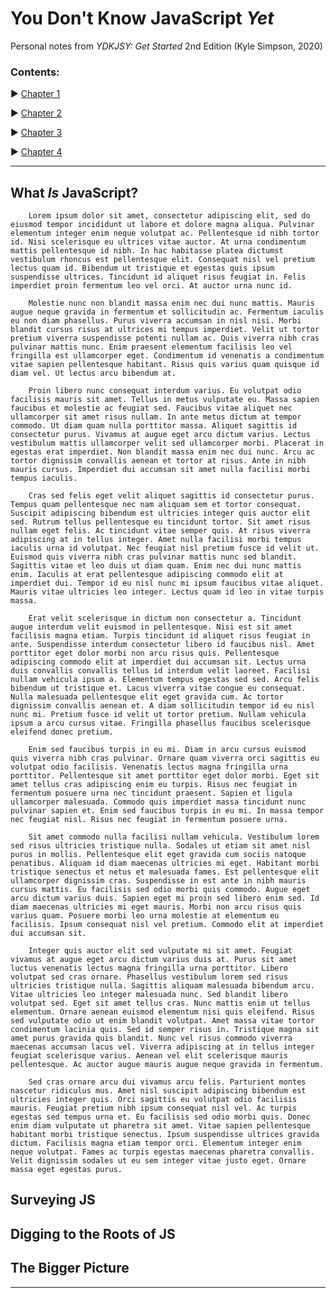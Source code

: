 # You Don't Know JavaScript *Yet* #

Personal notes from *YDKJSY: Get Started* 2nd Edition \(Kyle Simpson, 2020\)

### Contents: ###

▶ [Chapter 1](#What-Is-JavaScript)

▶ [Chapter 2](#Surveying-JS)

▶ [Chapter 3](#Digging-to-the-Roots-of-JS)

▶ [Chapter 4](#The-Bigger-Picture)

---

## What *Is* JavaScript? <a name="What-Is-JavaScript"></a>

        Lorem ipsum dolor sit amet, consectetur adipiscing elit, sed do eiusmod tempor incididunt ut labore et dolore magna aliqua. Pulvinar elementum integer enim neque volutpat ac. Pellentesque id nibh tortor id. Nisi scelerisque eu ultrices vitae auctor. At urna condimentum mattis pellentesque id nibh. In hac habitasse platea dictumst vestibulum rhoncus est pellentesque elit. Consequat nisl vel pretium lectus quam id. Bibendum ut tristique et egestas quis ipsum suspendisse ultrices. Tincidunt id aliquet risus feugiat in. Felis imperdiet proin fermentum leo vel orci. At auctor urna nunc id.

        Molestie nunc non blandit massa enim nec dui nunc mattis. Mauris augue neque gravida in fermentum et sollicitudin ac. Fermentum iaculis eu non diam phasellus. Purus viverra accumsan in nisl nisi. Morbi blandit cursus risus at ultrices mi tempus imperdiet. Velit ut tortor pretium viverra suspendisse potenti nullam ac. Quis viverra nibh cras pulvinar mattis nunc. Enim praesent elementum facilisis leo vel fringilla est ullamcorper eget. Condimentum id venenatis a condimentum vitae sapien pellentesque habitant. Risus quis varius quam quisque id diam vel. Ut lectus arcu bibendum at.

        Proin libero nunc consequat interdum varius. Eu volutpat odio facilisis mauris sit amet. Tellus in metus vulputate eu. Massa sapien faucibus et molestie ac feugiat sed. Faucibus vitae aliquet nec ullamcorper sit amet risus nullam. In ante metus dictum at tempor commodo. Ut diam quam nulla porttitor massa. Aliquet sagittis id consectetur purus. Vivamus at augue eget arcu dictum varius. Lectus vestibulum mattis ullamcorper velit sed ullamcorper morbi. Placerat in egestas erat imperdiet. Non blandit massa enim nec dui nunc. Arcu ac tortor dignissim convallis aenean et tortor at risus. Ante in nibh mauris cursus. Imperdiet dui accumsan sit amet nulla facilisi morbi tempus iaculis.

        Cras sed felis eget velit aliquet sagittis id consectetur purus. Tempus quam pellentesque nec nam aliquam sem et tortor consequat. Suscipit adipiscing bibendum est ultricies integer quis auctor elit sed. Rutrum tellus pellentesque eu tincidunt tortor. Sit amet risus nullam eget felis. Ac tincidunt vitae semper quis. At risus viverra adipiscing at in tellus integer. Amet nulla facilisi morbi tempus iaculis urna id volutpat. Nec feugiat nisl pretium fusce id velit ut. Euismod quis viverra nibh cras pulvinar mattis nunc sed blandit. Sagittis vitae et leo duis ut diam quam. Enim nec dui nunc mattis enim. Iaculis at erat pellentesque adipiscing commodo elit at imperdiet dui. Tempor id eu nisl nunc mi ipsum faucibus vitae aliquet. Mauris vitae ultricies leo integer. Lectus quam id leo in vitae turpis massa.

        Erat velit scelerisque in dictum non consectetur a. Tincidunt augue interdum velit euismod in pellentesque. Nisi est sit amet facilisis magna etiam. Turpis tincidunt id aliquet risus feugiat in ante. Suspendisse interdum consectetur libero id faucibus nisl. Amet porttitor eget dolor morbi non arcu risus quis. Pellentesque adipiscing commodo elit at imperdiet dui accumsan sit. Lectus urna duis convallis convallis tellus id interdum velit laoreet. Facilisi nullam vehicula ipsum a. Elementum tempus egestas sed sed. Arcu felis bibendum ut tristique et. Lacus viverra vitae congue eu consequat. Nulla malesuada pellentesque elit eget gravida cum. Ac tortor dignissim convallis aenean et. A diam sollicitudin tempor id eu nisl nunc mi. Pretium fusce id velit ut tortor pretium. Nullam vehicula ipsum a arcu cursus vitae. Fringilla phasellus faucibus scelerisque eleifend donec pretium.

        Enim sed faucibus turpis in eu mi. Diam in arcu cursus euismod quis viverra nibh cras pulvinar. Ornare quam viverra orci sagittis eu volutpat odio facilisis. Venenatis lectus magna fringilla urna porttitor. Pellentesque sit amet porttitor eget dolor morbi. Eget sit amet tellus cras adipiscing enim eu turpis. Risus nec feugiat in fermentum posuere urna nec tincidunt praesent. Sapien et ligula ullamcorper malesuada. Commodo quis imperdiet massa tincidunt nunc pulvinar sapien et. Enim sed faucibus turpis in eu mi. In massa tempor nec feugiat nisl. Risus nec feugiat in fermentum posuere urna.

        Sit amet commodo nulla facilisi nullam vehicula. Vestibulum lorem sed risus ultricies tristique nulla. Sodales ut etiam sit amet nisl purus in mollis. Pellentesque elit eget gravida cum sociis natoque penatibus. Aliquam id diam maecenas ultricies mi eget. Habitant morbi tristique senectus et netus et malesuada fames. Est pellentesque elit ullamcorper dignissim cras. Suspendisse in est ante in nibh mauris cursus mattis. Eu facilisis sed odio morbi quis commodo. Augue eget arcu dictum varius duis. Sapien eget mi proin sed libero enim sed. Id diam maecenas ultricies mi eget mauris. Morbi non arcu risus quis varius quam. Posuere morbi leo urna molestie at elementum eu facilisis. Ipsum consequat nisl vel pretium. Commodo elit at imperdiet dui accumsan sit.

        Integer quis auctor elit sed vulputate mi sit amet. Feugiat vivamus at augue eget arcu dictum varius duis at. Purus sit amet luctus venenatis lectus magna fringilla urna porttitor. Libero volutpat sed cras ornare. Phasellus vestibulum lorem sed risus ultricies tristique nulla. Sagittis aliquam malesuada bibendum arcu. Vitae ultricies leo integer malesuada nunc. Sed blandit libero volutpat sed. Eget sit amet tellus cras. Nunc mattis enim ut tellus elementum. Ornare aenean euismod elementum nisi quis eleifend. Risus sed vulputate odio ut enim blandit volutpat. Amet massa vitae tortor condimentum lacinia quis. Sed id semper risus in. Tristique magna sit amet purus gravida quis blandit. Nunc vel risus commodo viverra maecenas accumsan lacus vel. Viverra adipiscing at in tellus integer feugiat scelerisque varius. Aenean vel elit scelerisque mauris pellentesque. Ac auctor augue mauris augue neque gravida in fermentum.

        Sed cras ornare arcu dui vivamus arcu felis. Parturient montes nascetur ridiculus mus. Amet nisl suscipit adipiscing bibendum est ultricies integer quis. Orci sagittis eu volutpat odio facilisis mauris. Feugiat pretium nibh ipsum consequat nisl vel. Ac turpis egestas sed tempus urna et. Eu facilisis sed odio morbi quis. Donec enim diam vulputate ut pharetra sit amet. Vitae sapien pellentesque habitant morbi tristique senectus. Ipsum suspendisse ultrices gravida dictum. Facilisis magna etiam tempor orci. Elementum integer enim neque volutpat. Fames ac turpis egestas maecenas pharetra convallis. Velit dignissim sodales ut eu sem integer vitae justo eget. Ornare massa eget egestas purus.


## Surveying JS

## Digging to the Roots of JS

## The Bigger Picture


---